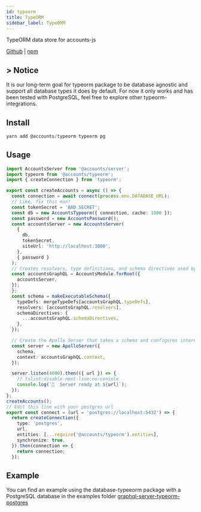 ```yaml
---
id: typeorm
title: TypeORM
sidebar_label: TypeORM
---
```


TypeORM data store for accounts-js

[Github](https://github.com/accounts-js/accounts/tree/master/packages/database-mongo) |
[npm](https://www.npmjs.com/package/@accounts/typeorm)

## > Notice

It is our long-term goal for typeorm package to be database agnostic and support all database types it does by default.
For now it only works and has been tested with PostgreSQL, feel free to explore other typeorm-integrations.

## Install

```javascript
yarn add @accounts/typeorm typeorm pg
```

## Usage

```typescript
import AccountsServer from '@accounts/server';
import typeorm from '@accounts/typeorm';
import { createConnection } from 'typeorm';

export const createAccounts = async () => {
  const connection = await connect(process.env.DATABASE_URL);
  // Like, fix this man!
  const tokenSecret = 'BAD SECRET';
  const db = new AccountsTypeorm({ connection, cache: 1000 });
  const password = new AccountsPassword();
  const accountsServer = new AccountsServer(
    {
      db,
      tokenSecret,
      siteUrl: 'http://localhost:3000',
    },
    { password }
  );
  // Creates resolvers, type definitions, and schema directives used by accounts-js
  const accountsGraphQL = AccountsModule.forRoot({
    accountsServer,
  });
  };
  const schema = makeExecutableSchema({
    typeDefs: mergeTypeDefs[accountsGraphQL.typeDefs],
    resolvers: [accountsGraphQL.resolvers],
    schemaDirectives: {
      ...accountsGraphQL.schemaDirectives,
    },
  });

  // Create the Apollo Server that takes a schema and configures internal stuff
  const server = new ApolloServer({
    schema,
    context: accountsGraphQL.context,
  });

  server.listen(4000).then(({ url }) => {
    // tslint:disable-next-line:no-console
    console.log(`🚀  Server ready at ${url}`);
  });
};
createAccounts();
// Edit this line with your postgres url
export const connect = (url = 'postgres://localhost:5432') => {
  return createConnection({
    type: 'postgres',
    url,
    entities: [...require('@accounts/typeorm').entities],
    synchronize: true,
  }).then(connection => {
    return connection;
  });
```

## Example

You can find an example using the database-typeeorm package with a PostgreSQL database in the examples folder
[graphql-server-typeorm-postgres](https://github.com/accounts-js/accounts/tree/master/examples/graphql-server-typeorm-postgres)
